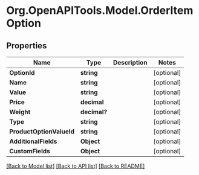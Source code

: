 # Org.OpenAPITools.Model.OrderItemOption

## Properties

Name | Type | Description | Notes
------------ | ------------- | ------------- | -------------
**OptionId** | **string** |  | [optional] 
**Name** | **string** |  | [optional] 
**Value** | **string** |  | [optional] 
**Price** | **decimal** |  | [optional] 
**Weight** | **decimal?** |  | [optional] 
**Type** | **string** |  | [optional] 
**ProductOptionValueId** | **string** |  | [optional] 
**AdditionalFields** | **Object** |  | [optional] 
**CustomFields** | **Object** |  | [optional] 

[[Back to Model list]](../README.md#documentation-for-models) [[Back to API list]](../README.md#documentation-for-api-endpoints) [[Back to README]](../README.md)

